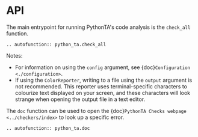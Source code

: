 # API

The main entrypoint for running PythonTA's code analysis is the `check_all` function.

```{eval-rst}
.. autofunction:: python_ta.check_all
```

Notes:

- For information on using the `config` argument, see {doc}`Configuration <./configuration>`.
- If using the `ColorReporter`, writing to a file using the `output` argument is not recommended.
  This reporter uses terminal-specific characters to colourize text displayed on your screen, and these characters will look strange when opening the output file in a text editor.

The `doc` function can be used to open the {doc}`PythonTA Checks webpage <../checkers/index>` to look up a specific error.

```{eval-rst}
.. autofunction:: python_ta.doc
```
